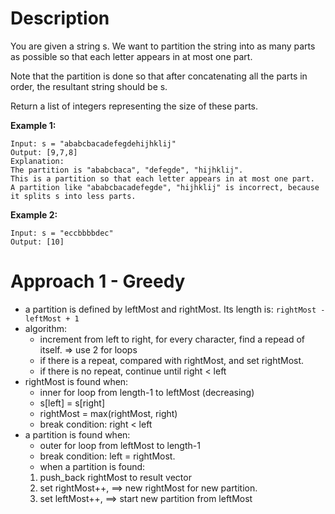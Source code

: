 # Description
You are given a string s. We want to partition the string into as many parts as possible so that each letter appears in at most one part.

Note that the partition is done so that after concatenating all the parts in order, the resultant string should be s.

Return a list of integers representing the size of these parts.

**Example 1:**
```
Input: s = "ababcbacadefegdehijhklij"
Output: [9,7,8]
Explanation:
The partition is "ababcbaca", "defegde", "hijhklij".
This is a partition so that each letter appears in at most one part.
A partition like "ababcbacadefegde", "hijhklij" is incorrect, because it splits s into less parts.
```
**Example 2:**
```
Input: s = "eccbbbbdec"
Output: [10]
```

# Approach 1 - Greedy
* a partition is defined by leftMost and rightMost. Its length is:  `rightMost - leftMost + 1`
* algorithm:
  - increment from left to right, for every character, find a repead of itself. => use 2 for loops
  - if there is a repeat, compared with rightMost, and set rightMost.
  - if there is no repeat, continue until right < left
* rightMost is found when:
  - inner for loop from length-1 to leftMost (decreasing)
  - s[left] = s[right]
  - rightMost = max(rightMost, right)
  - break condition: right < left
* a partition is found when:
  - outer for loop from leftMost to length-1
  - break condition: left = rightMost.
  - when a partition is found:
  1. push_back rightMost to result vector
  2. set rightMost++, ==> new rightMost for new partition.
  3. set leftMost++,  ==> start new partition from leftMost
